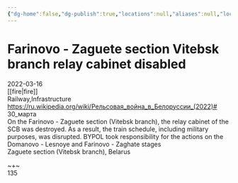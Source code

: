 ```yaml
---
{"dg-home":false,"dg-publish":true,"locations":null,"aliases":null,"location":null,"title":"Farinovo - Zaguete section Vitebsk branch relay cabinet disabled","tag":null,"date":null,"permalink":"/farinovo-zaguete-section-vitebsk-branch-relay-cabinet-disabled/","dgHomeLink":true,"dgPassFrontmatter":true}
---
```



# Farinovo - Zaguete section Vitebsk branch relay cabinet disabled

2022-03-16  
[[fire|fire]]  
Railway,Infrastructure  
https://ru.wikipedia.org/wiki/Рельсовая_война_в_Белоруссии_(2022)# 30_марта  
On the Farinovo - Zaguete section (Vitebsk branch), the relay cabinet of the SCB was destroyed. As a result, the train schedule, including military purposes, was disrupted. BYPOL took responsibility for the actions on the Domanovo - Lesnoye and Farinovo - Zaghate stages  
Zaguete section (Vitebsk branch), Belarus

~+~  
135
